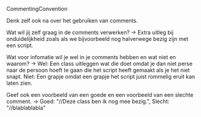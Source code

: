 CommentingConvention

Denk zelf ook na over het gebruiken van comments.

Wat wil jij zelf graag in de comments verwerken? -> Extra uitleg bij onduidelijkheid zoals als we bijvoorbeeld nog halverwege bezig zijn met een script.

Wat voor infomatie wil je wel in je comments hebben en wat niet en waarom? -> Wel: Een class uitleggen wat die doet omdat je dan niet perse naar de persoon hoeft te gaan die het script heeft gemaakt als je het niet snapt. Niet: Een grapje omdat een grapje het script juist rommelig eruit kan laten zien.

Geef ook een voorbeeld van een goede en een voorbeeld van een slechte comment. -> Goed: "//Deze class ben ik nog mee bezig.", Slecht: "//blablablabla" 